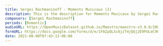 ```yaml
---
title: Sergei Rachmaninoff - Moments Musicaux (1)
description: This is the description for Moments Musicaux by Sergei Rachmaninoff
composers: [Sergei Rachmaninoff]
periods: [Romantic]
audioURL: https://OpenMusicDataset.github.io/Maestro/maestro-v3.0.0/2006/MIDI-Unprocessed_22_R1_2006_01-04_ORIG_MID--AUDIO_22_R1_2006_04_Track04_wav.midi
formURL: https://docs.google.com/forms/d/e/1FAIpQLSc6jzT4jQGj2E9FULeC9Pwib0WmY8GTwpoa5rm0lFYMNBKwnQ/viewform
date: 2021-08-08T07:43:13-06:00
---
```

